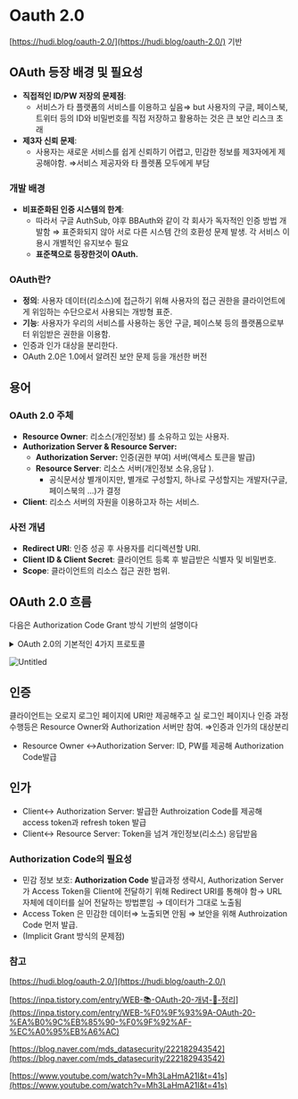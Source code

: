 # Oauth 2.0

[https://hudi.blog/oauth-2.0/](https://hudi.blog/oauth-2.0/) 기반

## **OAuth 등장 배경 및 필요성**

- **직접적인 ID/PW 저장의 문제점**:
    - 서비스가  타 플랫폼의 서비스를 이용하고 싶음⇒ but 사용자의 구글, 페이스북, 트위터 등의 ID와 비밀번호를 직접 저장하고 활용하는 것은 큰 보안 리스크 초래
- **제3자 신뢰 문제**:
    - 사용자는 새로운 서비스를 쉽게 신뢰하기 어렵고, 민감한 정보를 제3자에게 제공해야함. ⇒서비스 제공자와 타 플렛폼 모두에게 부담

### 개발 배경

- **비표준화된 인증 시스템의 한계**:
    - 따라서 구글 AuthSub, 야후 BBAuth와 같이 각 회사가 독자적인 인증 방법 개발함 ⇒ 표준화되지 않아 서로 다른 시스템 간의 호환성 문제 발생. 각 서비스 이용시 개별적인 유지보수 필요
    - **표준책으로 등장한것이 OAuth.**

### **OAuth란?**

- **정의**: 사용자 데이터(리소스)에 접근하기 위해 사용자의 접근 권한을 클라이언트에게 위임하는 수단으로서 사용되는 개방형 표준.
- **기능**: 사용자가 우리의 서비스를 사용하는 동안 구글, 페이스북 등의 플랫폼으로부터 위임받은 권한을 이용함.
- 인증과 인가 대상을 분리한다.
- OAuth 2.0은 1.0에서 알려진 보안 문제 등을 개선한 버전

## **용어**

### **OAuth 2.0 주체**

- **Resource Owner**: 리소스(개인정보) 를 소유하고 있는 사용자.
- **Authorization Server & Resource Server:**
    - **Authorization Server:** 인증(권한 부여) 서버(액세스 토큰을 발급)
    - **Resource Server**: 리소스 서버(개인정보 소유,응답 ).
        - 공식문서상 별개이지만, 별개로 구성할지, 하나로 구성할지는 개발자(구글, 페이스북의 …)가 결정
- **Client**: 리소스 서버의 자원을 이용하고자 하는 서비스.

### 사전 개념

- **Redirect URI**: 인증 성공 후 사용자를 리디렉션할 URI.
- **Client ID & Client Secret**: 클라이언트 등록 후 발급받은 식별자 및 비밀번호.
- **Scope**: 클라이언트의 리소스 접근 권한 범위.

## **OAuth 2.0 흐름**

다음은 Authorization Code Grant 방식 기반의 설명이다 

<details>
<summary> OAuth 2.0의 기본적인 4가지 프로토콜</summary>
<div markdown="1">
    
    
**1. 코드 부여 방식 (Authorization Code Grant):**

- 가장 일반적이고 안전한 방식.
- 사용자는 클라이언트 제공 링크로 이동하여 로그인 후, 인증 서버로부터 **승인 코드**를 받는다.
- 클라이언트는 승인 코드를 사용하여 **액세스 토큰**과 **갱신 토큰**을 발급.
- 액세스 토큰을 사용하여 리소스 서버에 자원에 접근한다.

**2. 암시적 부여 방식 (Implicit Grant):**

- 간편한 웹 애플리케이션에 적합.
- 사용자는 클라이언트 제공 링크로 이동하여 로그인 후, **액세스 토큰**과 **ID 토큰**을 직접 받는다.
- 액세스 토큰을 사용하여 리소스 서버에 자원에 접근.
- **보안성이 코드 부여 방식보다 떨어진다.**

**3. 리소스 소유자 자격 증명 부여 방식 (Resource Owner Password Credentials Grant):**

- 이미 사용자의 인증 정보를 보유한 클라이언트에 적합.
- 클라이언트는 사용자의 **아이디**와 **비밀번호**를 사용하여 **액세스 토큰**을 발급받는다.
- 액세스 토큰을 사용하여 리소스 서버에 자원에 접근.
- **사용자의 인증 정보를 클라이언트에 노출시키므로 보안 위험이 높다.**

**4. 클라이언트 자격 증명 부여 방식 (Client Credentials Grant):**

- 클라이언트 자체가 리소스에 접근해야 하는 경우에 사용됨.
- 클라이언트 ID와 클라이언트 비밀번호를 사용하여 **액세스 토큰**을 발급받는다.
- 액세스 토큰을 사용하여 리소스 서버에 자원에 접근.
- **사용자 인증 없이 리소스에 접근하기 때문에 주의가 필요하다.**


</div>
</details>

![Untitled](https://github.com/princess-study/CS-Study/assets/92621272/bba86752-1505-45c8-9e37-3c53306d61f4)


## 인증

클라이언트는 오로지 로그인 페이지에 URI만 제공해주고 실 로그인 페이지나 인증 과정 수행등은 Resource Owner와 Authorization 서버만 참여. ⇒인증과 인가의 대상분리

- Resource Owner ↔Authorization  Server:  ID, PW를 제공해 Authorization Code발급

## 인가

- Client↔  Authorization Server: 발급한 Authroization Code를 제공해 access token과 refresh token 발급
- Client↔ Resource Server: Token을 넘겨 개인정보(리소스) 응답받음

### **Authorization Code의 필요성**

- 민감 정보 보호: **Authorization Code** 발급과정 생략시, Authorization Server가 Access Token을 Client에 전달하기 위해 Redirect URI를 통해야 함→ URL 자체에 데이터를 실어 전달하는 방법뿐임 →  데이터가 그대로 노출됨
- Access Token 은 민감한 데이터⇒ 노출되면 안됨 ⇒ 보안을 위해 Authroization Code 먼저 발급.
- (Implicit Grant 방식의 문제점)

### 참고

[https://hudi.blog/oauth-2.0/](https://hudi.blog/oauth-2.0/)

[https://inpa.tistory.com/entry/WEB-📚-OAuth-20-개념-💯-정리](https://inpa.tistory.com/entry/WEB-%F0%9F%93%9A-OAuth-20-%EA%B0%9C%EB%85%90-%F0%9F%92%AF-%EC%A0%95%EB%A6%AC)

[https://blog.naver.com/mds_datasecurity/222182943542](https://blog.naver.com/mds_datasecurity/222182943542)

[https://www.youtube.com/watch?v=Mh3LaHmA21I&t=41s](https://www.youtube.com/watch?v=Mh3LaHmA21I&t=41s)
